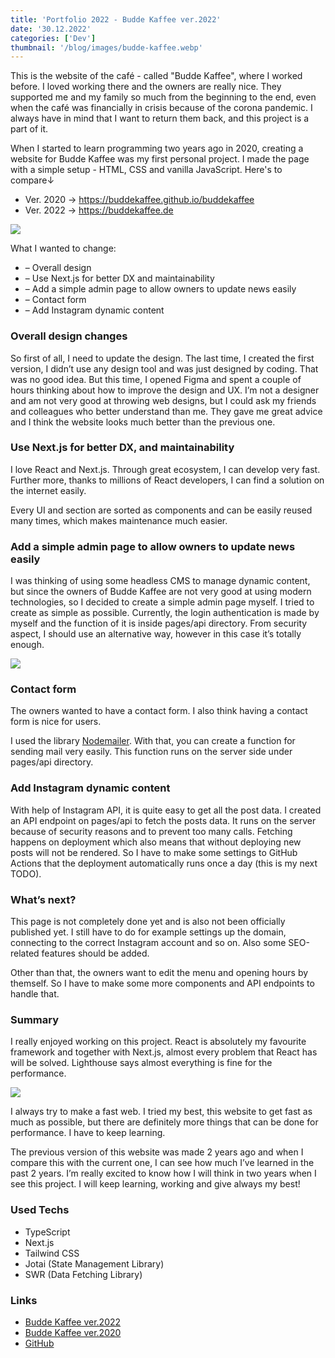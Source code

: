 ```yaml
---
title: 'Portfolio 2022 - Budde Kaffee ver.2022'
date: '30.12.2022'
categories: ['Dev']
thumbnail: '/blog/images/budde-kaffee.webp'
---
```


This is the website of the café - called "Budde Kaffee", where I worked before. I loved working there and the owners are really nice. They supported me and my family so much from the beginning to the end, even when the café was financially in crisis because of the corona pandemic. I always have in mind that I want to return them back, and this project is a part of it.

When I started to learn programming two years ago in 2020, creating a website for Budde Kaffee was my first personal project. I made the page with a simple setup - HTML, CSS and vanilla JavaScript.
Here's to compare↓

- Ver. 2020 -> <a href="https://buddekaffee.github.io/buddekaffee" target="_blank">https://buddekaffee.github.io/buddekaffee</a>
- Ver. 2022 -> <a href="https://buddekaffee.de" target="_blank">https://buddekaffee.de</a>

<img src="/blog/images/budde-website-screenshot.webp">

What I wanted to change:

- – Overall design
- – Use Next.js for better DX and maintainability
- – Add a simple admin page to allow owners to update news easily
- – Contact form
- – Add Instagram dynamic content

### Overall design changes

So first of all, I need to update the design. The last time, I created the first version, I didn’t use any design tool and was just designed by coding. That was no good idea. But this time, I opened Figma and spent a couple of hours thinking about how to improve the design and UX. I’m not a designer and am not very good at throwing web designs, but I could ask my friends and colleagues who better understand than me. They gave me great advice and I think the website looks much better than the previous one.

### Use Next.js for better DX, and maintainability

I love React and Next.js. Through great ecosystem, I can develop very fast. Further more, thanks to millions of React developers, I can find a solution on the internet easily.

Every UI and section are sorted as components and can be easily reused many times, which makes maintenance much easier.

### Add a simple admin page to allow owners to update news easily

I was thinking of using some headless CMS to manage dynamic content, but since the owners of Budde Kaffee are not very good at using modern technologies, so I decided to create a simple admin page myself. I tried to create as simple as possible. Currently, the login authentication is made by myself and the function of it is inside pages/api directory. From security aspect, I should use an alternative way, however in this case it’s totally enough.

<img src="/blog/images/budde-admin-page.webp">

### Contact form

The owners wanted to have a contact form. I also think having a contact form is nice for users.

I used the library <a href="https://nodemailer.com/about" target="_blank">Nodemailer</a>. With that, you can create a function for sending mail very easily. This function runs on the server side under pages/api directory.

### Add Instagram dynamic content

With help of Instagram API, it is quite easy to get all the post data. I created an API endpoint on pages/api to fetch the posts data. It runs on the server because of security reasons and to prevent too many calls. Fetching happens on deployment which also means that without deploying new posts will not be rendered. So I have to make some settings to GitHub Actions that the deployment automatically runs once a day (this is my next TODO).

### What’s next?

This page is not completely done yet and is also not been officially published yet. I still have to do for example settings up the domain, connecting to the correct Instagram account and so on. Also some SEO-related features should be added.

Other than that, the owners want to edit the menu and opening hours by themself. So I have to make some more components and API endpoints to handle that.

### Summary

I really enjoyed working on this project. React is absolutely my favourite framework and together with Next.js, almost every problem that React has will be solved. Lighthouse says almost everything is fine for the performance.

<img src="/blog/images/budde-lighthouse.webp">

I always try to make a fast web. I tried my best, this website to get fast as much as possible, but there are definitely more things that can be done for performance. I have to keep learning.

The previous version of this website was made 2 years ago and when I compare this with the current one, I can see how much I’ve learned in the past 2 years. I’m really excited to know how I will think in two years when I see this project. I will keep learning, working and give always my best!

### Used Techs

- TypeScript
- Next.js
- Tailwind CSS
- Jotai (State Management Library)
- SWR (Data Fetching Library)

### Links

- <a href="https://buddekaffee-2022.vercel.app" target="_blank">Budde Kaffee ver.2022</a>
- <a href="https://buddekaffee.de" target="_blank">Budde Kaffee ver.2020</a>
- <a href="https://github.com/kei0528/buddekaffee-2022" target="_blank">GitHub</a>
